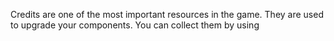 Credits are one of the most important resources in the game. They are used to upgrade your components. You can collect them by using 